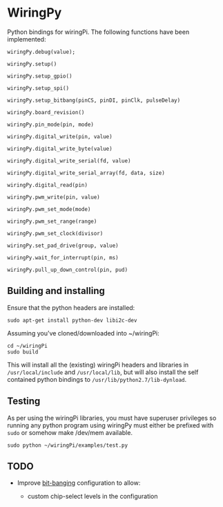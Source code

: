WiringPy
========
Python bindings for wiringPi. The following functions have been implemented:

    wiringPy.debug(value);

    wiringPy.setup()
    
    wiringPy.setup_gpio()

    wiringPy.setup_spi()

    wiringPy.setup_bitbang(pinCS, pinDI, pinClk, pulseDelay)

    wiringPy.board_revision()

    wiringPy.pin_mode(pin, mode)

    wiringPy.digital_write(pin, value)
    
    wiringPy.digital_write_byte(value)

    wiringPy.digital_write_serial(fd, value)

    wiringPy.digital_write_serial_array(fd, data, size)

    wiringPy.digital_read(pin)

    wiringPy.pwm_write(pin, value)

    wiringPy.pwm_set_mode(mode)

    wiringPy.pwm_set_range(range)

    wiringPy.pwm_set_clock(divisor)

    wiringPy.set_pad_drive(group, value)

    wiringPy.wait_for_interrupt(pin, ms)

    wiringPy.pull_up_down_control(pin, pud)

Building and installing
-----------------------
Ensure that the python headers are installed:

    sudo apt-get install python-dev libi2c-dev

Assuming you've cloned/downloaded into ~/wiringPi:

    cd ~/wiringPi
    sudo build
 
This will install all the (existing) wiringPi headers and libraries in
`/usr/local/include` and `/usr/local/lib`, but will also install the
self contained python bindings to `/usr/lib/python2.7/lib-dynload`.

Testing
-------
As per using the wiringPi libraries, you must have superuser privileges
so running any python program using wiringPy must either be prefixed with
`sudo` or somehow make /dev/mem available.

    sudo python ~/wiringPi/examples/test.py

TODO
----
* Improve [bit-banging](https://en.wikipedia.org/wiki/Bit-banging)
  configuration to allow:
  
  - custom chip-select levels in the configuration
